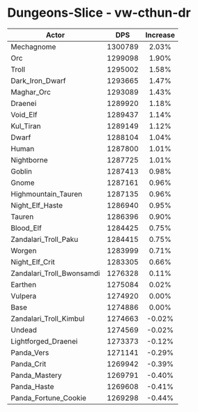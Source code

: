 # Dungeons-Slice - vw-cthun-dr
| Actor | DPS | Increase |
|---|:---:|:---:|
|Mechagnome|1300789|2.03%|
|Orc|1299098|1.90%|
|Troll|1295002|1.58%|
|Dark_Iron_Dwarf|1293665|1.47%|
|Maghar_Orc|1293089|1.43%|
|Draenei|1289920|1.18%|
|Void_Elf|1289437|1.14%|
|Kul_Tiran|1289149|1.12%|
|Dwarf|1288104|1.04%|
|Human|1287800|1.01%|
|Nightborne|1287725|1.01%|
|Goblin|1287413|0.98%|
|Gnome|1287161|0.96%|
|Highmountain_Tauren|1287135|0.96%|
|Night_Elf_Haste|1286940|0.95%|
|Tauren|1286396|0.90%|
|Blood_Elf|1284425|0.75%|
|Zandalari_Troll_Paku|1284415|0.75%|
|Worgen|1283999|0.71%|
|Night_Elf_Crit|1283305|0.66%|
|Zandalari_Troll_Bwonsamdi|1276328|0.11%|
|Earthen|1275084|0.02%|
|Vulpera|1274920|0.00%|
|Base|1274886|0.00%|
|Zandalari_Troll_Kimbul|1274663|-0.02%|
|Undead|1274569|-0.02%|
|Lightforged_Draenei|1273373|-0.12%|
|Panda_Vers|1271141|-0.29%|
|Panda_Crit|1269942|-0.39%|
|Panda_Mastery|1269791|-0.40%|
|Panda_Haste|1269608|-0.41%|
|Panda_Fortune_Cookie|1269298|-0.44%|
